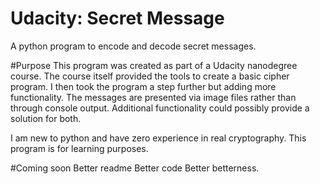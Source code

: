 # Udacity: Secret Message
A python program to encode and decode secret messages. 

#Purpose
This program was created as part of a Udacity nanodegree course.  The course itself provided the tools to create a basic cipher program. I then took the program a step further but adding more functionality. The messages are presented via image files rather than through console output.  Additional functionality could possibly provide a solution for both.

I am new to python and have zero experience in real cryptography.  This program is for learning purposes.

#Coming soon
Better readme
Better code
Better betterness.
